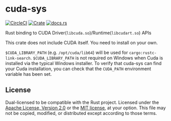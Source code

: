 cuda-sys
=========

[![CircleCI](https://circleci.com/gh/rust-cuda/cuda-sys/tree/master.svg?style=shield)](https://circleci.com/gh/rust-cuda/cuda-sys/tree/master)
[![Crate](http://meritbadge.herokuapp.com/cuda-sys)](https://crates.io/crates/cuda-sys)
[![docs.rs](https://docs.rs/cuda-sys/badge.svg)](https://docs.rs/cuda-sys)

Rust binding to CUDA Driver(`libcuda.so`)/Runtime(`libcudart.so`) APIs

This crate does not include CUDA itself. You need to install on your own.

`$CUDA_LIBRARY_PATH` (e.g. `/opt/cuda/lib64`) will be used for
`cargo:rustc-link-search`. `$CUDA_LIBRARY_PATH` is not required on Windows when
Cuda is installed via the typical Windows installer. To verify that cuda-sys can
find your Cuda installation, you can check that the `CUDA_PATH` environment
variable has been set.

License
--------
Dual-licensed to be compatible with the Rust project.
Licensed under the [Apache License, Version 2.0](http://www.apache.org/licenses/LICENSE-2.0) or the [MIT license](http://opensource.org/licenses/MIT), at your option.
This file may not be copied, modified, or distributed except according to those terms.
